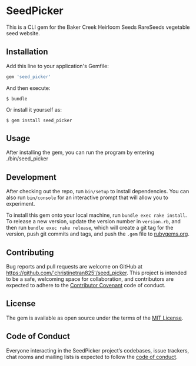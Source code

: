 # SeedPicker

This is a CLI gem for the Baker Creek Heirloom Seeds RareSeeds vegetable seed website.

## Installation

Add this line to your application's Gemfile:

```ruby
gem 'seed_picker'
```

And then execute:

    $ bundle

Or install it yourself as:

    $ gem install seed_picker

## Usage

After installing the gem, you can run the program by entering ./bin/seed_picker

## Development

After checking out the repo, run `bin/setup` to install dependencies. You can also run `bin/console` for an interactive prompt that will allow you to experiment.

To install this gem onto your local machine, run `bundle exec rake install`. To release a new version, update the version number in `version.rb`, and then run `bundle exec rake release`, which will create a git tag for the version, push git commits and tags, and push the `.gem` file to [rubygems.org](https://rubygems.org).

## Contributing

Bug reports and pull requests are welcome on GitHub at https://github.com/'christinetran825'/seed_picker. This project is intended to be a safe, welcoming space for collaboration, and contributors are expected to adhere to the [Contributor Covenant](http://contributor-covenant.org) code of conduct.

## License

The gem is available as open source under the terms of the [MIT License](http://opensource.org/licenses/MIT).

## Code of Conduct

Everyone interacting in the SeedPicker project’s codebases, issue trackers, chat rooms and mailing lists is expected to follow the [code of conduct](https://github.com/'christinetran825'/seed_picker/blob/master/CODE_OF_CONDUCT.md).
